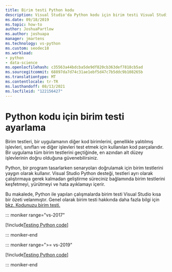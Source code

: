 ```yaml
---
title: Birim testi Python kodu
description: Visual Studio'da Python kodu için birim testi Visual Studio testleri bulmak, çalıştırmak ve hata ayıklamak için Test Gezgini özelliklerinden tam olarak faydalanabilir.
ms.date: 09/18/2019
ms.topic: how-to
author: JoshuaPartlow
ms.author: joshuapa
manager: jmartens
ms.technology: vs-python
ms.custom: seodec18
ms.workload:
- python
- data-science
ms.openlocfilehash: c35563a44bdcba5de9df820cb363def7818cb5ad
ms.sourcegitcommit: 68897da7d74c31ae1ebf5d47c7b5ddc9b108265b
ms.translationtype: MT
ms.contentlocale: tr-TR
ms.lasthandoff: 08/13/2021
ms.locfileid: "122156427"
---
```

# <a name="set-up-unit-testing-for-python-code"></a>Python kodu için birim testi ayarlama

Birim testleri, bir uygulamanın diğer kod birimlerini, genellikle yalıtılmış işlevleri, sınıfları ve diğer işlevleri test etmek için kullanılan kod parçalarıdır. Bir uygulama tüm birim testlerini geçtiğinde, en azından alt düzey işlevlerinin doğru olduğuna güvenebilirsiniz.

Python, bir program tasarlarken senaryoları doğrulamak için birim testlerini yaygın olarak kullanır. Visual Studio Python desteği, testleri ayrı olarak çalıştırmaya gerek kalmadan geliştirme süreciniz bağlamında birim testlerini keşfetmeyi, yürütmeyi ve hata ayıklamayı içerir.

Bu makalede, Python ile yapılan çalışmalarda birim testi Visual Studio kısa bir özeti velanmıştır. Genel olarak birim testi hakkında daha fazla bilgi için [bkz. Kodunuzu birim testi.](../test/unit-test-your-code.md)

::: moniker range="vs-2017"

[!include[Testing Python code](includes/vs-2017/unit-testing-python.md)]

::: moniker-end

::: moniker range=">= vs-2019"

[!include[Testing Python code](includes/vs-2019/unit-testing-python.md)]

::: moniker-end